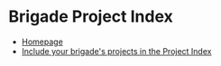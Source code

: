 # Brigade Project Index

- [Homepage](./README.md)
- [Include your brigade's projects in the Project Index](./contributing/list-brigade-projects.md)
